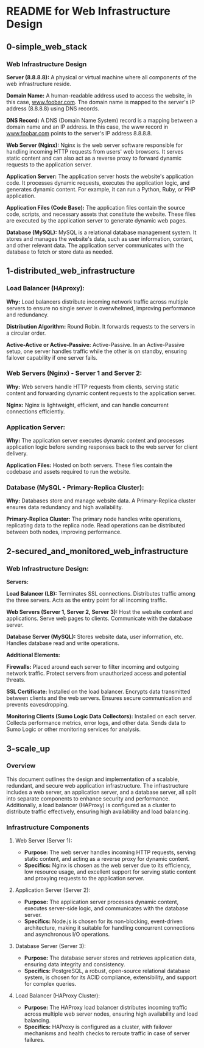 # README for Web Infrastructure Design

## 0-simple_web_stack

### Web Infrastructure Design
**Server (8.8.8.8):**
A physical or virtual machine where all components of the web infrastructure reside.

**Domain Name:**
A human-readable address used to access the website, in this case, www.foobar.com. The domain name is mapped to the server's IP address (8.8.8.8) using DNS records.

**DNS Record:**
A DNS (Domain Name System) record is a mapping between a domain name and an IP address. In this case, the www record in www.foobar.com points to the server's IP address 8.8.8.8.

**Web Server (Nginx):**
Nginx is the web server software responsible for handling incoming HTTP requests from users' web browsers. It serves static content and can also act as a reverse proxy to forward dynamic requests to the application server.

**Application Server:**
The application server hosts the website's application code. It processes dynamic requests, executes the application logic, and generates dynamic content. For example, it can run a Python, Ruby, or PHP application.

**Application Files (Code Base):**
The application files contain the source code, scripts, and necessary assets that constitute the website. These files are executed by the application server to generate dynamic web pages.

**Database (MySQL):**
MySQL is a relational database management system. It stores and manages the website's data, such as user information, content, and other relevant data. The application server communicates with the database to fetch or store data as needed.

## 1-distributed_web_infrastructure

### Load Balancer (HAproxy):
**Why:** Load balancers distribute incoming network traffic across multiple servers to ensure no single server is overwhelmed, improving performance and redundancy.

**Distribution Algorithm:** Round Robin. It forwards requests to the servers in a circular order.

**Active-Active or Active-Passive:** Active-Passive. In an Active-Passive setup, one server handles traffic while the other is on standby, ensuring failover capability if one server fails.

### Web Servers (Nginx) - Server 1 and Server 2:
**Why:** Web servers handle HTTP requests from clients, serving static content and forwarding dynamic content requests to the application server.

**Nginx:** Nginx is lightweight, efficient, and can handle concurrent connections efficiently.

### Application Server:
**Why:** The application server executes dynamic content and processes application logic before sending responses back to the web server for client delivery.

**Application Files:** Hosted on both servers. These files contain the codebase and assets required to run the website.

### Database (MySQL - Primary-Replica Cluster):
**Why:** Databases store and manage website data. A Primary-Replica cluster ensures data redundancy and high availability.

**Primary-Replica Cluster:** The primary node handles write operations, replicating data to the replica node. Read operations can be distributed between both nodes, improving performance.

## 2-secured_and_monitored_web_infrastructure

### Web Infrastructure Design:

**Servers:**

**Load Balancer (LB):**
Terminates SSL connections.
Distributes traffic among the three servers.
Acts as the entry point for all incoming traffic.

**Web Servers (Server 1, Server 2, Server 3):**
Host the website content and applications.
Serve web pages to clients.
Communicate with the database server.

**Database Server (MySQL):**
Stores website data, user information, etc.
Handles database read and write operations.

**Additional Elements:**

**Firewalls:**
Placed around each server to filter incoming and outgoing network traffic.
Protect servers from unauthorized access and potential threats.

**SSL Certificate:**
Installed on the load balancer.
Encrypts data transmitted between clients and the web servers.
Ensures secure communication and prevents eavesdropping.

**Monitoring Clients (Sumo Logic Data Collectors):**
Installed on each server.
Collects performance metrics, error logs, and other data.
Sends data to Sumo Logic or other monitoring services for analysis.

## 3-scale_up

### Overview
This document outlines the design and implementation of a scalable, redundant, and secure web application infrastructure. The infrastructure includes a web server, an application server, and a database server, all split into separate components to enhance security and performance. Additionally, a load balancer (HAProxy) is configured as a cluster to distribute traffic effectively, ensuring high availability and load balancing.

### Infrastructure Components
1. Web Server (Server 1):
   - **Purpose:** The web server handles incoming HTTP requests, serving static content, and acting as a reverse proxy for dynamic content.
   - **Specifics:** Nginx is chosen as the web server due to its efficiency, low resource usage, and excellent support for serving static content and proxying requests to the application server.

2. Application Server (Server 2):
   - **Purpose:** The application server processes dynamic content, executes server-side logic, and communicates with the database server.
   - **Specifics:** Node.js is chosen for its non-blocking, event-driven architecture, making it suitable for handling concurrent connections and asynchronous I/O operations.

3. Database Server (Server 3):
   - **Purpose:** The database server stores and retrieves application data, ensuring data integrity and consistency.
   - **Specifics:** PostgreSQL, a robust, open-source relational database system, is chosen for its ACID compliance, extensibility, and support for complex queries.

4. Load Balancer (HAProxy Cluster):
   - **Purpose:** The HAProxy load balancer distributes incoming traffic across multiple web server nodes, ensuring high availability and load balancing.
   - **Specifics:** HAProxy is configured as a cluster, with failover mechanisms and health checks to reroute traffic in case of server failures.

